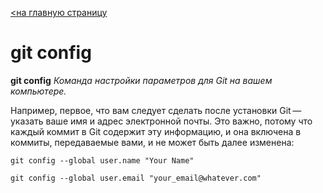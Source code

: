 [<на главную страницу](readme.md)

# git config

 **git config** _Команда настройки параметров для Git на вашем компьютере._

 Например, первое, что вам следует сделать после установки Git — указать ваше имя и адрес электронной почты. Это важно, потому что каждый коммит в Git содержит эту информацию, и она включена в коммиты, передаваемые вами, и не может быть далее изменена:
 
```git config --global user.name "Your Name"```

```git config --global user.email "your_email@whatever.com"```